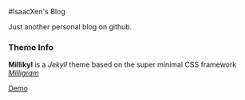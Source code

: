 #IsaacXen's Blog

Just another personal blog on github.

### Theme Info

**Millikyl** is a *Jekyll* theme based on the super minimal CSS framework [*Milligram*](https://github.com/milligram/milligram)

[Demo](http://fareez-ahamed.github.io/millikyl)